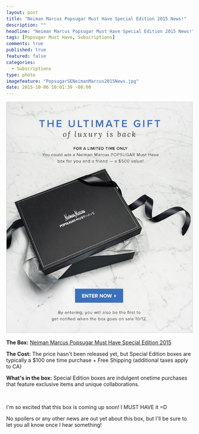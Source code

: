 ```yaml
---
layout: post
title: "Neiman Marcus Popsugar Must Have Special Edition 2015 News!"
description: ""
headline: "Neiman Marcus Popsugar Must Have Special Edition 2015 News!"
tags: [Popsugar Must Have, Subscriptions]
comments: true
published: true
featured: false
categories: 
  - Subscriptions
type: photo
imagefeature: "PopsugarSENeimanMarcus2015News.jpg"
date: 2015-10-06 10:01:39 -08:00
---
```


<center><a href="http://popsu.gr/vXrB" target="_blank">
<img src="/images/PopsugarSENeimanMarcus2015News.jpg" border="0" style="border:none;max-width:100%;" alt="Neiman Marcus Popsugar Must Have Special Edition 2015 News!" />
</a></center>
<p><b>The Box:</b> <a href="http://popsu.gr/vXrB" target="_blank">Neiman Marcus Popsugar Must Have Special Edition 2015</a></p>
<p><b>The Cost:</b> The price hasn't been released yet, but Special Edition boxes are typically a $100 one time purchase + Free Shipping (additional taxes apply to CA)</p>
<p><b>What's in the box:</b> Special Edition boxes are indulgent onetime purchases that feature exclusive items and unique collaborations.</p>
<br>

<p>I'm so excited that this box is coming up soon! I MUST HAVE it =D</p>

<p>No spoilers or any other news are out yet about this box, but I'll be sure to let you all know once I hear something!</p>
